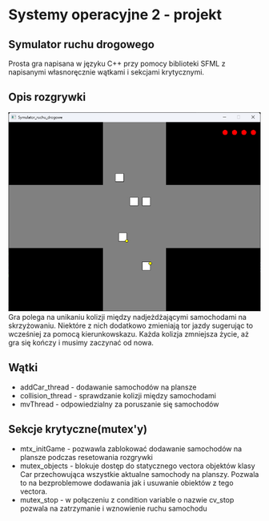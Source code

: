 # Systemy operacyjne 2 - projekt
 ## Symulator ruchu drogowego



Prosta gra napisana w języku C++ przy pomocy biblioteki SFML z napisanymi własnoręcznie wątkami i sekcjami krytycznymi. 

## Opis rozgrywki
![Gameplay_view.png](Gameplay_view.png)
Gra polega na unikaniu kolizji między nadjeżdżającymi samochodami na skrzyżowaniu. Niektóre z nich dodatkowo zmieniają tor jazdy sugerując to wcześniej za pomocą kierunkowskazu. Każda kolizja zmniejsza życie, aż gra się kończy i musimy zaczynać od nowa.


## Wątki
- addCar_thread - dodawanie samochodów na plansze
- collision_thread - sprawdzanie kolizji między samochodami
- mvThread - odpowiedzialny za poruszanie się samochodów
## Sekcje krytyczne(mutex'y)
- mtx_initGame - pozwawla zablokować dodawanie samochodów na plansze podczas resetowania rozgrywki
- mutex_objects - blokuje dostęp do statycznego vectora objektów klasy Car przechowująca wszystkie aktualne samochody na planszy. Pozwala to na bezproblemowe dodawania jak i usuwanie obiektów z tego vectora. 
- mutex_stop - w połączeniu z condition variable o nazwie cv_stop pozwala na zatrzymanie i wznowienie ruchu samochodu
